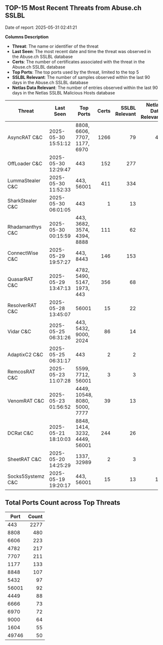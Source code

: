 ## TOP-15 Most Recent Threats from Abuse.ch SSLBL
Date of report: 2025-05-31 02:41:21

**Columns Description**
- **Threat**: The name or identifier of the threat
- **Last Seen**: The most recent date and time the threat was observed in the Abuse.ch SSLBL database
- **Certs**: The number of certificates associated with the threat in the Abuse.ch SSLBL database
- **Top Ports**: The top ports used by the threat, limited to the top 5
- **SSLBL Relevant**: The number of samples observed within the last 90 days in the Abuse.ch SSLBL database
- **Netlas Data Relevant**: The number of entries observed within the last 90 days in the Netlas SSLBL Malicious Hosts database



| Threat                     | Last Seen           | Top Ports          | Certs        | SSLBL Relevant   | Netlas Data Relevant  |
|----------------------------|---------------------|--------------------|-------------:|-----------------:|----------------------:|
| AsyncRAT C&C               | 2025-05-30 15:51:12 | 8808, 6606, 7707, 1177, 6970 | 1266 | 79 | 47 |
| OffLoader C&C              | 2025-05-30 12:29:47 | 443 | 152 | 277 | 1 |
| LummaStealer C&C           | 2025-05-30 11:52:33 | 443, 56001 | 411 | 334 | 0 |
| SharkStealer C&C           | 2025-05-30 06:01:05 | 443 | 1 | 13 | 0 |
| Rhadamanthys C&C           | 2025-05-30 00:15:59 | 443, 3682, 3574, 4394, 8888 | 111 | 62 | 8 |
| ConnectWise C&C            | 2025-05-29 19:57:27 | 443, 8443 | 146 | 153 | 7 |
| QuasarRAT C&C              | 2025-05-29 13:47:13 | 4782, 5490, 5147, 1973, 443 | 356 | 68 | 2 |
| ResolverRAT C&C            | 2025-05-28 13:45:07 | 56001 | 15 | 22 | 0 |
| Vidar C&C                  | 2025-05-25 06:31:26 | 443, 5432, 9000, 2024 | 86 | 14 | 6 |
| AdaptixC2 C&C              | 2025-05-25 06:31:17 | 443 | 2 | 2 | 1 |
| RemcosRAT C&C              | 2025-05-23 11:07:28 | 5599, 7712, 56001 | 3 | 3 | 0 |
| VenomRAT C&C               | 2025-05-23 01:56:52 | 4449, 10548, 8080, 5000, 7777 | 39 | 13 | 5 |
| DCRat C&C                  | 2025-05-21 18:10:03 | 8848, 1414, 3232, 4449, 56001 | 244 | 26 | 0 |
| SheetRAT C&C               | 2025-05-20 14:25:29 | 1337, 32989 | 2 | 3 | 0 |
| Socks5Systemz C&C          | 2025-05-19 19:20:17 | 443, 56001 | 15 | 13 | 10 |

## Total Ports Count across Top Threats
| Port       | Count      |
|------------|-----------:|
| 443 | 2277 |
| 8808 | 480 |
| 6606 | 223 |
| 4782 | 217 |
| 7707 | 211 |
| 1177 | 133 |
| 8848 | 107 |
| 5432 | 97 |
| 56001 | 92 |
| 4449 | 88 |
| 6666 | 73 |
| 6970 | 72 |
| 9000 | 64 |
| 1604 | 55 |
| 49746 | 50 |